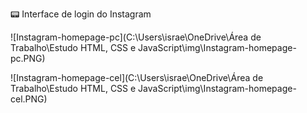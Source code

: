 :pager: ​Interface de login do Instagram

![Instagram-homepage-pc](C:\Users\israe\OneDrive\Área de Trabalho\Estudo HTML, CSS e JavaScript\img\Instagram-homepage-pc.PNG)

![Instagram-homepage-cel](C:\Users\israe\OneDrive\Área de Trabalho\Estudo HTML, CSS e JavaScript\img\Instagram-homepage-cel.PNG)